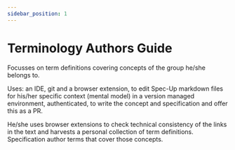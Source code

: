 ```yaml
---
sidebar_position: 1
---
```


# Terminology Authors Guide

Focusses on term definitions covering concepts of the group he/she belongs to.

Uses: an IDE, git and a browser extension, to edit Spec-Up markdown files for his/her specific context (mental model) in a version managed environment, authenticated, to write the concept and specification and offer this as a PR.

He/she uses browser extensions to check technical consistency of the links in the text and harvests a personal collection of term definitions. Specification author terms that cover those concepts.
